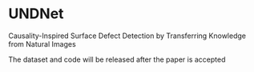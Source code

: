 # UNDNet
Causality-Inspired Surface Defect Detection by Transferring Knowledge from Natural Images

The dataset and code will be released after the paper is accepted
